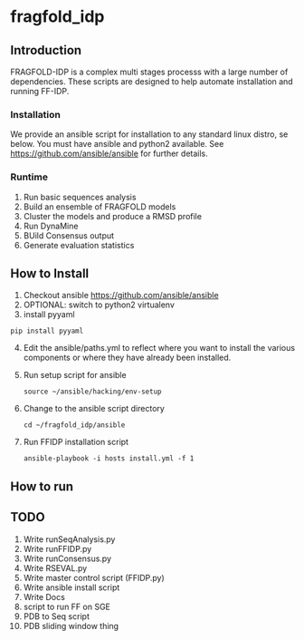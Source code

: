# fragfold_idp

## Introduction

FRAGFOLD-IDP is a complex multi stages processs with a large number of dependencies. These scripts are designed to help automate installation and running FF-IDP.

### Installation

We provide an ansible script for installation to any standard linux distro, se below. You must have ansible and python2 available. See https://github.com/ansible/ansible for further details.

### Runtime

1. Run basic sequences analysis
2. Build an ensemble of FRAGFOLD models
3. Cluster the models and produce a RMSD profile
4. Run DynaMine
5. BUild Consensus output
6. Generate evaluation statistics

## How to Install

1. Checkout ansible https://github.com/ansible/ansible
2. OPTIONAL: switch to python2 virtualenv
3. install pyyaml

  ```pip install pyyaml```

4. Edit the ansible/paths.yml to reflect where you want to install the various
   components or where they have already been installed.
5. Run setup script for ansible

    ```source ~/ansible/hacking/env-setup```

6. Change to the ansible script directory

    ```cd ~/fragfold_idp/ansible```

7. Run FFIDP installation script

    ```ansible-playbook -i hosts install.yml -f 1```

## How to run

## TODO

1. Write runSeqAnalysis.py
2. Write runFFIDP.py
3. Write runConsensus.py
4. Write RSEVAL.py
5. Write master control script (FFIDP.py)
6. Write ansible install script
7. Write Docs
8. script to run FF on SGE
9. PDB to Seq script
10. PDB sliding window thing
